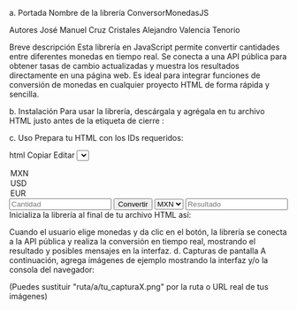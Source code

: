 a. Portada
Nombre de la librería
ConversorMonedasJS

Autores
José Manuel Cruz Cristales
Alejandro Valencia Tenorio

Breve descripción
Esta librería en JavaScript permite convertir cantidades entre diferentes monedas en tiempo real. Se conecta a una API pública para obtener tasas de cambio actualizadas y muestra los resultados directamente en una página web. Es ideal para integrar funciones de conversión de monedas en cualquier proyecto HTML de forma rápida y sencilla.

b. Instalación
Para usar la librería, descárgala y agrégala en tu archivo HTML justo antes de la etiqueta de cierre </body>:

<script src="monedas_lib.js"></script>
c. Uso
Prepara tu HTML con los IDs requeridos:

html
Copiar
Editar
<select id="moneda-uno">
  <option value="MXN">MXN</option>
  <option value="USD">USD</option>
  <option value="EUR">EUR</option>
  <!-- Agrega las monedas que desees -->
</select>
<input type="number" id="cantidad-uno" placeholder="Cantidad">
<button id="taza">Convertir</button>
<select id="moneda-dos">
  <option value="MXN">MXN</option>
  <option value="USD">USD</option>
  <option value="EUR">EUR</option>
</select>
<input type="number" id="cantidad-dos" placeholder="Resultado" readonly>
<div id="cambio"></div>
Inicializa la librería al final de tu archivo HTML así:

<script src="monedas_lib.js"></script>
<script>
  iniciarConversor({
    selDe:  'moneda-uno',
    selA:   'moneda-dos',
    inpDe:  'cantidad-uno',
    inpA:   'cantidad-dos',
    btn:    'taza',
    out:    'cambio'
  });
</script>
Cuando el usuario elige monedas y da clic en el botón, la librería se conecta a la API pública y realiza la conversión en tiempo real, mostrando el resultado y posibles mensajes en la interfaz.
d. Capturas de pantalla
A continuación, agrega imágenes de ejemplo mostrando la interfaz y/o la consola del navegador:



(Puedes sustituir "ruta/a/tu_capturaX.png" por la ruta o URL real de tus imágenes)

